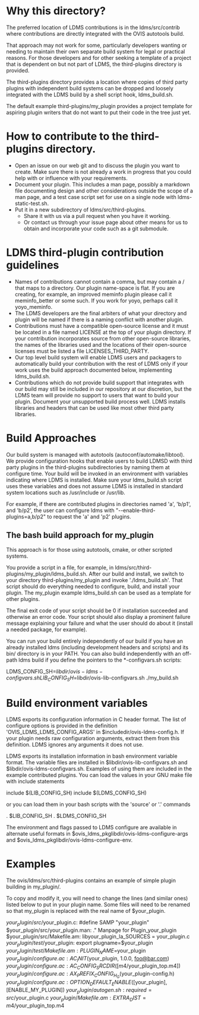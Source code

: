 # Why this directory?

The preferred location of LDMS contributions is in the ldms/src/contrib where
contributions are directly integrated with the OVIS autotools build. 

That approach may not work for some, particularly developers
wanting or needing to maintain their own separate build system for legal or practical reasons.
For those developers and for other seeking a template of a project
that is dependent on but not part of LDMS, the third-plugins directory is provided.

The third-plugins directory provides a location where copies of third
party plugins with independent build systems can be dropped and loosely
integrated with the LDMS build by a shell script hook, ldms_build.sh.

The default example third-plugins/my_plugin provides a project template
for aspiring plugin writers that do not want to put their code in the tree just yet.

# How to contribute to the third-plugins directory.

* Open an issue on our web git and to discuss the plugin you want to create. Make sure there is not already a work in progress that you could help with or influence with your requirements.
* Document your plugin. This includes a man page, possibly a markdown file documenting design and other considerations outside the scope of a man page, and a test case script set for use on a single node with ldms-static-test.sh.
* Put it in a new subdirectory of ldms/src/third-plugins. 
  * Share it with us via a pull request when you have it working.
  * Or contact us through your issue page about other means for us to obtain and incorporate your code such as a git submodule.

# LDMS third-plugin contribution guidelines

* Names of contributions cannot contain a comma, but may contain a / that maps to a directory. Our plugin name-space is flat. If you are creating, for example, an improved meminfo plugin please call it meminfo_better or some such. If you work for yoyo, perhaps call it yoyo_meminfo.
* The LDMS developers are the final arbiters of what your directory and plugin will be named if there is a naming conflict with another plugin.
* Contributions must have a compatible open-source license and it must be located in a file named LICENSE at the top of your plugin directory. If your contribution incorporates source from other open-source libraries, the names of the libraries used and the locations of their open-source licenses must be listed a file LICENSES_THIRD_PARTY.
* Our top level build system will enable LDMS users and packagers to automatically build your contribution with the rest of LDMS only if your work uses the build approach documented below, implementing ldms_build.sh. 
* Contributions which do not provide build support that integrates with our build may still be included in our repository at our discretion, but the LDMS team will provide no support to users that want to build your plugin. Document your unsupported build process well. LDMS installs libraries and headers that can be used like most other third party libraries.

# Build Approaches

Our build system is managed with autotools (autoconf/automake/libtool).
We provide configuration hooks that enable users to build LDMSD with third party plugins in the third-plugins subdirectories by naming them at configure time. Your build will be invoked in an environment with variables indicating where LDMS is installed. Make sure your ldms_build.sh script uses these variables and does not assume LDMS is installed in standard system locations such as /usr/include or /usr/lib.

For example, if there are contributed plugins in directories named 'a', 'b/p1', and 'b/p2', the user can
configure ldms with "--enable-third-plugins=a,b/p2" to request the 'a' and 'p2' plugins.

## The bash build approach for my_plugin

This approach is for those using autotools, cmake, or other scripted systems.

You provide a script in a file, for example, in ldms/src/third-plugins/my_plugin/ldms_build.sh. 
After our build and install, we switch to your directory third-plugins/my_plugin and invoke './ldms_build.sh'. That script should do everything needed to configure, build, and install your plugin. The my_plugin example ldms_build.sh can be used as a template for other plugins.

The final exit code of your script should be 0 if installation succeeded and otherwise an error code. Your script should also display a prominent failure message explaining your failure and what the user should do about it (install a needed package, for example).

You can run your build entirely independently of our build if you have an already installed ldms (including development headers and scripts) and its bin/ directory is in your PATH. You can also build independently with an off-path ldms build if you define the pointers to the *-configvars.sh scripts:

  LDMS_CONFIG_SH=$libdir/ovis-ldms-configvars.sh LIB_CONFIG_SH=$libdir/ovis-lib-configvars.sh ./my_build.sh

# Build environment variables

LDMS exports its configuration information in C header format. The list of configure options is provided in the definition 'OVIS_LDMS_LDMS_CONFIG_ARGS' in $includedir/ovis-ldms-config.h. If your plugin needs raw configuration arguments, extract them from this definition. LDMS ignores any arguments it does not use.

LDMS exports its installation information in bash environment variable format.
The variable files are installed in $libdir/ovis-lib-configvars.sh and $libdir/ovis-ldms-configvars.sh. Examples of using them are included in the example contributed plugins. You can load the values in your GNU make file with include statements

  include $(LIB_CONFIG_SH)
  include $(LDMS_CONFIG_SH)

or you can load them in your bash scripts with the 'source' or '.' commands

  . $LIB_CONFIG_SH
  . $LDMS_CONFIG_SH

The environment and flags passed to LDMS configure are available in alternate useful
formats in $ovis_ldms_pkglibdir/ovis-ldms-configure-args and $ovis_ldms_pkglibdir/ovis-ldms-configure-env.

# Examples

The ovis/ldms/src/third-plugins contains an example of simple plugin building in my_plugin/.

To copy and modify it, you will need to change the lines (and similar ones) listed below to put in your plugin name.
Some files will need to be renamed so that my_plugin is replaced with the real name of $your_plugin.

  $your_plugin/src/$your_plugin.c:  #define SAMP "your_plugin"
  $your_plugin/src/your_plugin.man:  .\" Manpage for Plugin_your_plugin
  $your_plugin/src/Makefile.am:  libyour_plugin_la_SOURCES = your_plugin.c
  $your_plugin/test/$your_plugin:  export plugname=$your_plugin
  $your_plugin/test/Makefile.am:  PLUGIN_NAME=$your_plugin
  $your_plugin/configure.ac:  AC_INIT($your_plugin, 1.0.0, foo@bar.com)
  $your_plugin/configure.ac:  AC_CONFIG_SRCDIR([m4/$your_plugin_top.m4])
  $your_plugin/configure.ac:  AX_PREFIX_CONFIG_H_G($your_plugin-config.h)
  $your_plugin/configure.ac:  OPTION_DEFAULT_ENABLE([$your_plugin], [ENABLE_MY_PLUGIN])
  $your_plugin/autogen.sh:  required=src/$your_plugin.c
  $your_plugin/Makefile.am:  EXTRA_DIST= m4/$your_plugin_top.m4




